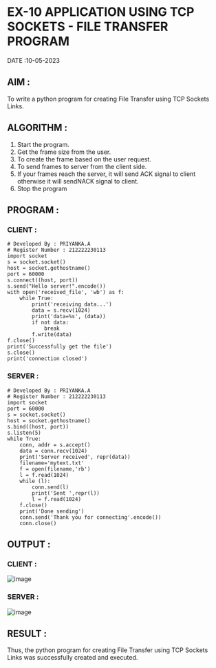 # EX-10 APPLICATION USING TCP SOCKETS - FILE TRANSFER PROGRAM

DATE :10-05-2023

## AIM :
To write a python program for creating File Transfer using TCP Sockets Links.

## ALGORITHM :

1. Start the program.
2. Get the frame size from the user.
3. To create the frame based on the user request.
4. To send frames to server from the client side.
5. If your frames reach the server, it will send ACK signal to client otherwise it will sendNACK signal to client.
6. Stop the program

## PROGRAM :

### CLIENT :
```
# Developed By : PRIYANKA.A
# Register Number : 212222230113
import socket
s = socket.socket()
host = socket.gethostname()
port = 60000
s.connect((host, port))
s.send("Hello server!".encode())
with open('received_file', 'wb') as f:
    while True:
        print('receiving data...')
        data = s.recv(1024)
        print('data=%s', (data))
        if not data:
            break
        f.write(data)
f.close()
print('Successfully get the file')
s.close()
print('connection closed')
```
### SERVER :
```
# Developed By : PRIYANKA.A
# Register Number : 212222230113
import socket
port = 60000
s = socket.socket()
host = socket.gethostname()
s.bind((host, port))
s.listen(5)
while True:
    conn, addr = s.accept()
    data = conn.recv(1024)
    print('Server received', repr(data))
    filename='mytext.txt'
    f = open(filename,'rb')
    l = f.read(1024)
    while (l):
        conn.send(l)
        print('Sent ',repr(l))
        l = f.read(1024)
    f.close()
    print('Done sending')
    conn.send('Thank you for connecting'.encode())
    conn.close()
```
## OUTPUT :

### CLIENT :
![image](https://github.com/PriyankaAnnadurai/EX-10/assets/118351569/196d7305-ce1d-4b0a-a9f1-9c95f7ec442b)


### SERVER :
![image](https://github.com/PriyankaAnnadurai/EX-10/assets/118351569/807d6576-f35c-406e-8b3f-0db77a734567)


## RESULT :
Thus, the python program for creating File Transfer using TCP Sockets Links was successfully created and executed.
